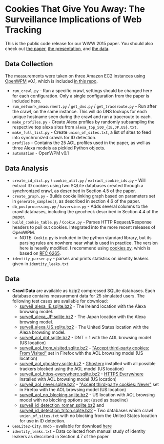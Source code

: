 Cookies That Give You Away: The Surveillance Implications of Web Tracking
=========================================================================

This is the public code release for our WWW 2015 paper. You should also check
out [the paper](https://senglehardt.com/papers/www15_cookie_surveil.pdf),
[the presentation](https://senglehardt.com/presentations/2015_05_www_cookies_that_give.pdf),
and [the data](https://github.com/englehardt/cookies-that-give-you-away#data).

Data Collection
---------------

The measurements were taken on three Amazon EC2 instances using [OpenWPM](https://github.com/citp/OpenWPM)
v0.1, which is included [in this repo](https://github.com/englehardt/cookies-that-give-you-away/tree/master/collection/automation).

* `run_crawl.py` - Run a specific crawl, settings should be changed here
    for each configuration. Only a single configuration from the paper is
    included here.
* `run_network_measurment.py` / `get_dns.py` / `get_traceroute.py` -
    Run after the crawl, on the same instance.
    This will do DNS lookups for each unique hostname seen during the
    crawl and run a traceroute to each.
* `make_profiles.py` - Create Alexa profiles by randomly subsampling the
    respective top alexa sites from `alexa_top_500_{IE,JP,US}.txt`.
* `make_full_list.py` - Create `union_of_sites.txt`, a list of sites to
    feed into synchronized crawls for ID detection.
* `profiles` - Contains the 25 AOL profiles used in the paper, as well as
    three Alexa models as pickled Python objects.
* `automation` - OpenWPM v0.1

Data Analysis
-------------

* `create_id_dict.py` / `cookie_util.py` / `extract_cookie_ids.py` -
    Will extract ID cookies using two SQLite databases created through
    a synchronized crawl, as described in Section 4.5 of the paper.
* `create_graph.py` - Builds cookie linking graph based on parameters set
    in `generate_samples()`, as described in section 4.6 of the paper.
* `db_postprocessing.py` / `haversine.py` - Adds several columns to the crawl
    databases, including the geocheck described in Section 4.4 of the paper.
* `build_cookie_table.py` / `Cookie.py` - Parses HTTP Request/Response
    headers to pull out cookies. Integrated into the more recent releases of
    OpenWPM.
    * NOTE: `Cookie.py` is included in the python standard library, but its
    parsing rules are nowhere near what is used in practice. The version here is
    heavily modified. I recommend using
    [cookies.py](https://github.com/sashahart/cookies), which is based on
    [RFC 6265](http://tools.ietf.org/html/rfc6265).
* `identity_parser.py` - parses and prints statistics on identity leakers given
    in `identity_leaks.txt`

Data
----

* **Crawl Data** are available as bzip2 compressed SQLite databases. Each database contains measurement data for 25 simulated users.
    The following test cases are available for download:
    * [surveil_alexa_IE.sqlite.bz2](https://webtransparency.cs.princeton.edu/cookiesurveillance/surveil_alexa_IE.sqlite.bz2) - The Ireland location with the Alexa browsing model.
    * [surveil_alexa_JP.sqlite.bz2](https://webtransparency.cs.princeton.edu/cookiesurveillance/surveil_alexa_JP.sqlite.bz2) - The Japan location with the Alexa browsing model.
    * [surveil_alexa_US.sqlite.bz2](https://webtransparency.cs.princeton.edu/cookiesurveillance/surveil_alexa_US.sqlite.bz2) - The United States location with the Alexa browsing model.
    * [surveil_aol_dnt.sqlite.bz2](https://webtransparency.cs.princeton.edu/cookiesurveillance/surveil_aol_dnt.sqlite.bz2) - DNT = 1 with the AOL browsing model (US location)
    * [surveil_aol_from_visited.sqlite.bz2](https://webtransparency.cs.princeton.edu/cookiesurveillance/surveil_aol_from_visited.sqlite.bz2) -
        ["Accept third-party cookies: From Visited"](https://support.mozilla.org/en-US/kb/disable-third-party-cookies) set in Firefox with the AOL browsing model (US location)
    * [surveil_aol_ghostery.sqlite.bz2](https://webtransparency.cs.princeton.edu/cookiesurveillance/surveil_aol_ghostery.sqlite.bz2) - [Ghostery](https://www.ghostery.com/en/) installed with all possible trackers blocked using the AOL model (US location)
    * [surveil_aol_https-everywhere.sqlite.bz2](https://webtransparency.cs.princeton.edu/cookiesurveillance/surveil_aol_https-everywhere.sqlite.bz2) - [HTTPS Everywhere](https://www.eff.org/HTTPS-EVERYWHERE) installed with AOL browsing model (US location)
    * [surveil_aol_never.sqlite.bz2](https://webtransparency.cs.princeton.edu/cookiesurveillance/surveil_aol_never.sqlite.bz2) -
        ["Accept third-party cookies: Never"](https://support.mozilla.org/en-US/kb/disable-third-party-cookies) set in Firefox with the AOL browsing model (US location)
    * [surveil_aol_no_blocking.sqlite.bz2](https://webtransparency.cs.princeton.edu/cookiesurveillance/surveil_aol_no_blocking.sqlite.bz2) - US location with AOL browsing model with no blocking options set (used as baseline)
    * [surveil_id_detection_roman.sqlite.bz2](https://webtransparency.cs.princeton.edu/cookiesurveillance/surveil_id_detection_roman.sqlite.bz2) and [surveil_id_detection_triton.sqlite.bz2](https://webtransparency.cs.princeton.edu/cookiesurveillance/surveil_id_detection_triton.sqlite.bz2) - Two databases which crawl `union_of_sites.txt` with no blocking from the United States location for use in ID detection.
* `GeoLite2-City.mmdb` - available for download [here](http://dev.maxmind.com/geoip/geoip2/geolite2/)
* `identity_leaks.txt` - Data collected from manual study of identity leakers as described
    in Section 4.7 of the paper
